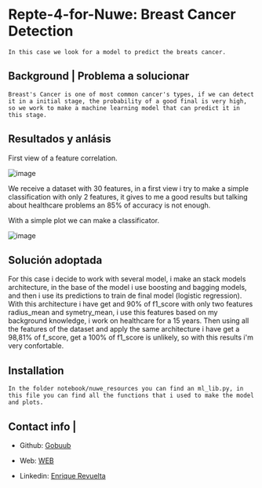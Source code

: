 # Repte-4-for-Nuwe: Breast Cancer Detection

    In this case we look for a model to predict the breats cancer.



## Background | Problema a solucionar
    
    Breast's Cancer is one of most common cancer's types, if we can detect it in a initial stage, the probability of a good final is very high, so we work to make a machine learning model that can predict it in this stage.
    

## Resultados y anlásis 

First view of a feature correlation.

![image](https://github.com/Gobuub/Repte-4-for-Nuwe/blob/main/images/Breast%20Cancer%20Train_correlation_matrix.png)

We receive a dataset with 30 features, in a first view i try to make a simple classification with only 2 features, it gives to me a good results but talking about healthcare problems an 85% of accuracy is not enough.

With a simple plot we can make a classificator.

![image](https://github.com/Gobuub/Repte-4-for-Nuwe/blob/main/images/radius_mean_vs_symmetry_mean_scatter.png)

## Solución adoptada

For this case i decide to work with several model, i make an stack models architecture, in the base of the model i use boosting and bagging models, and then i use its predictions to train de final model (logistic regression).
With this architecture i have get and 90% of f1_score with only two features radius_mean and symetry_mean, i use this features based on my background knowledge, i work on healthcare for a 15 years.
Then using all the features of the dataset and apply the same architecture i have get a 98,81% of f_score, get a 100% of f1_score is unlikely, so with this results i'm very confortable.

## Installation

    In the folder notebook/nuwe_resources you can find an ml_lib.py, in this file you can find all the functions that i used to make the model and plots.

## Contact info | 

 + Github: [Gobuub](https://github.com/Gobuub)

 + Web: [WEB](https://enriquerevueltagarcia.com/)

 + Linkedin: [Enrique Revuelta](https://www.linkedin.com/in/kike-rev/)
